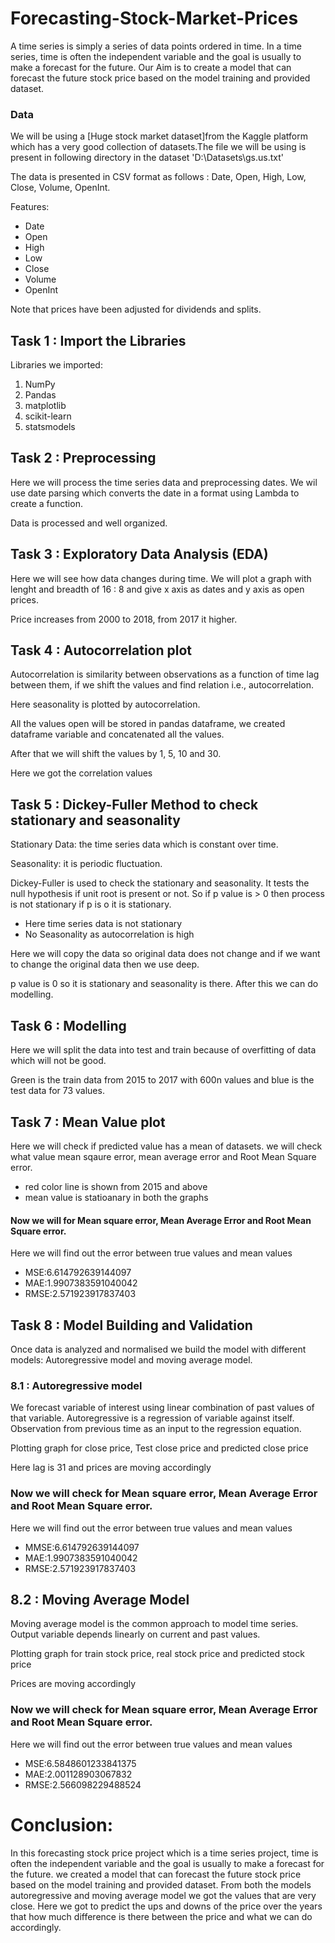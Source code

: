 # Forecasting-Stock-Market-Prices
A time series is simply a series of data points ordered in time. In a time series, time is often the independent variable and the goal is usually to make a forecast for the future. Our Aim is to create a model that can forecast the future stock price based on the model training and provided dataset.


### Data
We will be using a [Huge stock market dataset]from the Kaggle platform which has a very good collection of datasets.The file we will be using is present in following directory in the dataset 'D:\Datasets\gs.us.txt'
  
The data is presented in CSV format as follows : Date, Open, High, Low, Close, Volume, OpenInt.

Features:
  - Date
  - Open
  - High
  - Low
  - Close
  - Volume
  - OpenInt
  
Note that prices have been adjusted for dividends and splits.

## Task 1 : Import the Libraries
Libraries we imported:

1. NumPy
2. Pandas
3. matplotlib
4. scikit-learn
5. statsmodels

## Task 2 : Preprocessing
Here we will process the time series data and preprocessing dates. We wil use date parsing which converts the date in a format using Lambda to create a function.

Data is processed and well organized.

## Task 3 : Exploratory Data Analysis (EDA)
Here we will see how data changes during time.
We will plot a graph with lenght and breadth of 16 : 8 and give x axis as dates and y axis as open prices.

Price increases from 2000 to 2018, from 2017 it higher.

## Task 4 : Autocorrelation plot
Autocorrelation is similarity between observations as a function of time lag between them, if we shift the values and find relation i.e., autocorrelation.

Here seasonality is plotted by autocorrelation.

All the values open will be stored in pandas dataframe, we created dataframe variable and concatenated all the values.

After that we will shift the values by 1, 5, 10 and 30.

Here we got the correlation values

## Task 5 : Dickey-Fuller Method to check stationary and seasonality
Stationary Data: the time series data which is constant over time.

Seasonality: it is periodic fluctuation.

Dickey-Fuller is used to check the stationary and seasonality. It tests the null hypothesis if unit root is present or not. So if p value is > 0 then process is not stationary if p is o it is stationary.

- Here time series data is not stationary
- No Seasonality as autocorrelation is high

Here we will copy the data so original data does not change and if we want to change the original data then we use deep.

p value is 0 so it is stationary and seasonality is there. After this we can do modelling.

## Task 6 : Modelling
Here we will split the data into test and train because of overfitting of data which will not be good.

Green is the train data from 2015 to 2017 with 600n values and blue is the test data for 73 values.

## Task 7 : Mean Value plot
 Here we will check if predicted value has a mean of datasets. we will check what value mean sqaure error, mean average error and Root Mean Square error.
 
- red color line is shown from 2015 and above
- mean value is statioanary in both the graphs
 
#### Now we will for Mean square error, Mean Average Error and Root Mean Square error.
Here we will find out the error between true values and mean values

- MSE:6.614792639144097
- MAE:1.9907383591040042
- RMSE:2.571923917837403

## Task 8 : Model Building and Validation
Once data is analyzed and normalised we build the model with different models: Autoregressive model and moving average model.

### 8.1 : Autoregressive model
We forecast variable of interest using linear combination of past values of that variable.
Autoregressive is a regression of variable against itself.
Observation from previous time as an input to the regression equation.

Plotting graph for close price, Test close price and predicted close price

Here lag is 31 and prices are moving accordingly

### Now we will check for Mean square error, Mean Average Error and Root Mean Square error.
Here we will find out the error between true values and mean values

- MMSE:6.614792639144097
- MAE:1.9907383591040042
- RMSE:2.571923917837403

## 8.2 : Moving Average Model
Moving average model is the common approach to model time series.
Output variable depends linearly on current and past values.

Plotting graph for train stock price, real stock price and predicted stock price

Prices are moving accordingly

### Now we will check for Mean square error, Mean Average Error and Root Mean Square error.
Here we will find out the error between true values and mean values

- MSE:6.5848601233841375
- MAE:2.001128903067832
- RMSE:2.566098229488524

# Conclusion:
In this forecasting stock price project which is a time series project, time is often the independent variable and the goal is usually to make a forecast for the future. we created a model that can forecast the future stock price based on the model training and provided dataset.
From both the models autoregressive and moving average model we got the values that are very close.
Here we got to predict the ups and downs of the price over the years that how much difference is there between the price and what we can do accordingly.








